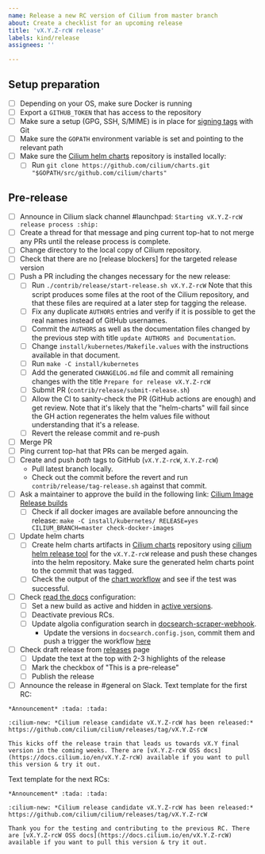 ```yaml
---
name: Release a new RC version of Cilium from master branch
about: Create a checklist for an upcoming release
title: 'vX.Y.Z-rcW release'
labels: kind/release
assignees: ''

---
```


## Setup preparation

- [ ] Depending on your OS, make sure Docker is running
- [ ] Export a `GITHUB_TOKEN` that has access to the repository
- [ ] Make sure a setup (GPG, SSH, S/MIME) is in place for [signing tags] with Git
- [ ] Make sure the `GOPATH` environment variable is set and pointing to the relevant path
- [ ] Make sure the [Cilium helm charts][Cilium charts] repository is installed locally:
  - [ ] Run `git clone https://github.com/cilium/charts.git "$GOPATH/src/github.com/cilium/charts"`

## Pre-release

- [ ] Announce in Cilium slack channel #launchpad: `Starting vX.Y.Z-rcW release process :ship:`
- [ ] Create a thread for that message and ping current top-hat to not merge any
      PRs until the release process is complete.
- [ ] Change directory to the local copy of Cilium repository.
- [ ] Check that there are no [release blockers] for the targeted release version
- [ ] Push a PR including the changes necessary for the new release:
  - [ ] Run `./contrib/release/start-release.sh vX.Y.Z-rcW`
        Note that this script produces some files at the root of the Cilium
        repository, and that these files are required at a later step for
        tagging the release.
  - [ ] Fix any duplicate `AUTHORS` entries and verify if it is possible to
        get the real names instead of GitHub usernames.
  - [ ] Commit the `AUTHORS` as well as the documentation files changed by the
        previous step with title `update AUTHORS and Documentation`.
  - [ ] Change `install/kubernetes/Makefile.values` with the instructions
        available in that document.
  - [ ] Run `make -C install/kubernetes`
  - [ ] Add the generated `CHANGELOG.md` file and commit all remaining changes
        with the title `Prepare for release vX.Y.Z-rcW`
  - [ ] Submit PR (`contrib/release/submit-release.sh`)
  - [ ] Allow the CI to sanity-check the PR (GitHub actions are enough) and get
        review.
        Note that it's likely that the "helm-charts" will fail since the GH 
        action regenerates the helm values file without understanding that 
        it's a release.
  - [ ] Revert the release commit and re-push
- [ ] Merge PR
- [ ] Ping current top-hat that PRs can be merged again.
- [ ] Create and push *both* tags to GitHub (`vX.Y.Z-rcW`, `X.Y.Z-rcW`)
  - Pull latest branch locally.
  - Check out the commit before the revert and run `contrib/release/tag-release.sh`
    against that commit.
- [ ] Ask a maintainer to approve the build in the following link:
      [Cilium Image Release builds](https://github.com/cilium/cilium/actions?query=workflow:%22Image+Release+Build%22)
  - [ ] Check if all docker images are available before announcing the release:
        `make -C install/kubernetes/ RELEASE=yes CILIUM_BRANCH=master check-docker-images`
- [ ] Update helm charts
  - [ ] Create helm charts artifacts in [Cilium charts] repository using
        [cilium helm release tool] for the `vX.Y.Z-rcW` release and push
        these changes into the helm repository. Make sure the generated helm
        charts point to the commit that was tagged.
  - [ ] Check the output of the [chart workflow] and see if the test was
        successful.
- [ ] Check [read the docs] configuration:
    - [ ] Set a new build as active and hidden in [active versions].
    - [ ] Deactivate previous RCs.
    - [ ] Update algolia configuration search in [docsearch-scraper-webhook].
      - Update the versions in `docsearch.config.json`, commit them and push a trigger the workflow [here](https://github.com/cilium/docsearch-scraper-webhook/actions/workflows/update-algolia-index.yaml)
- [ ] Check draft release from [releases] page
  - [ ] Update the text at the top with 2-3 highlights of the release
  - [ ] Mark the checkbox of "This is a pre-release"
  - [ ] Publish the release
- [ ] Announce the release in #general on Slack.
Text template for the first RC:
```
*Announcement* :tada: :tada:

:cilium-new: *Cilium release candidate vX.Y.Z-rcW has been released:*
https://github.com/cilium/cilium/releases/tag/vX.Y.Z-rcW

This kicks off the release train that leads us towards vX.Y final version in the coming weeks. There are [vX.Y.Z-rcW OSS docs](https://docs.cilium.io/en/vX.Y.Z-rcW) available if you want to pull this version & try it out.
```
Text template for the next RCs:
```
*Announcement* :tada: :tada:

:cilium-new: *Cilium release candidate vX.Y.Z-rcW has been released:*
https://github.com/cilium/cilium/releases/tag/vX.Y.Z-rcW

Thank you for the testing and contributing to the previous RC. There are [vX.Y.Z-rcW OSS docs](https://docs.cilium.io/en/vX.Y.Z-rcW) available if you want to pull this version & try it out.
```

[signing tags]: https://docs.github.com/en/authentication/managing-commit-signature-verification/signing-tags
[Cilium charts]: https://github.com/cilium/charts
[releases]: https://github.com/cilium/cilium/releases
[cilium helm release tool]: https://github.com/cilium/charts/blob/master/prepare_artifacts.sh
[cilium-runtime images]: https://quay.io/repository/cilium/cilium-runtime
[read the docs]: https://readthedocs.org/projects/cilium/
[active versions]: https://readthedocs.org/projects/cilium/versions/?version_filter=vX.Y.Z-rcW
[docsearch-scraper-webhook]: https://github.com/cilium/docsearch-scraper-webhook
[chart workflow]: https://github.com/cilium/charts/actions/workflows/conformance-gke.yaml
